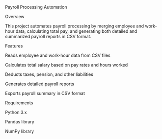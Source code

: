Payroll Processing Automation

Overview

This project automates payroll processing by merging employee and work-hour data, calculating total pay, and generating both detailed and summarized payroll reports in CSV format.

Features

Reads employee and work-hour data from CSV files

Calculates total salary based on pay rates and hours worked

Deducts taxes, pension, and other liabilities

Generates detailed payroll reports

Exports payroll summary in CSV format

Requirements

Python 3.x

Pandas library

NumPy library



